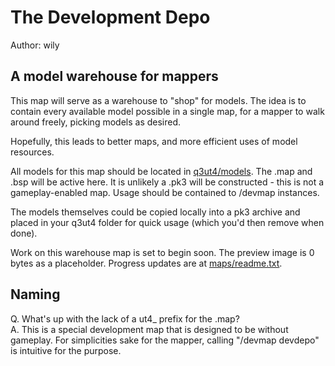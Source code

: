 The Development Depo
=====
Author: wily

A model warehouse for mappers
-----
This map will serve as a warehouse to "shop" for models. The idea is to contain every available model possible in a single map, for a mapper to walk around freely, picking models as desired.  

Hopefully, this leads to better maps, and more efficient uses of model resources.

All models for this map should be located in [q3ut4/models](../../q3ut4/models). The .map and .bsp will be active here. It is unlikely a .pk3 will be constructed - this is not a gameplay-enabled map. Usage should be contained to /devmap instances.

The models themselves could be copied locally into a pk3 archive and placed in your q3ut4 folder for quick usage (which you'd then remove when done).

Work on this warehouse map is set to begin soon. The preview image is 0 bytes as a placeholder. Progress updates are at [maps/readme.txt](maps/readme.txt).

Naming
-----
Q. What's up with the lack of a ut4_ prefix for the .map?  
A. This is a special development map that is designed to be without gameplay. For simplicities sake for the mapper, calling "/devmap devdepo" is intuitive for the purpose.
